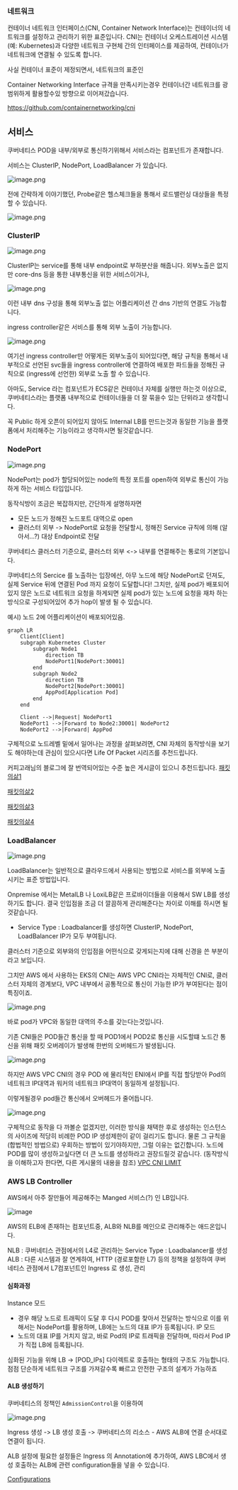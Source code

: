 
### 네트워크

  

컨테이너 네트워크 인터페이스(CNI, Container Network Interface)는 컨테이너의 네트워크를 설정하고 관리하기 위한 표준입니다. CNI는 컨테이너 오케스트레이션 시스템(예: Kubernetes)과 다양한 네트워크 구현체 간의 인터페이스를 제공하여, 컨테이너가 네트워크에 연결될 수 있도록 합니다.

  

사실 컨테이너 표준이 제정되면서, 네트워크의 표준인

  

Container Networking Interface 규격을 만족시키는경우 컨테이너간 네트워크를 광범위하게 활용할수있 방향으로 이어져갔습니다.

  

https://github.com/containernetworking/cni

  

## 서비스

  

쿠버네티스 POD을 내부/외부로 통신하기위해서 서비스라는 컴포넌트가 존재합니다.

  

서비스는 ClusterIP, NodePort, LoadBalancer 가 있습니다.

  
![image.png](https://study.montkim.com/posts/chapter4/images/image.png)



  

전에 간략하게 이야기했던, Probe같은 헬스체크들을 통해서 로드밸런싱 대상들을 특정 할 수 있습니다.

  
![image.png](https://study.montkim.com/posts/chapter4/images/image2.png)


  

### ClusterIP

  



![image.png](https://apimin.montkim.com/cdn/blog/images/PKOS/2network/ClusterIP.png)

  

ClusterIP는 service를 통해 내부 endpoint로 부하분산을 해줍니다.
외부노출은 없지만 core-dns 등을 통한 내부통신을 위한 서비스이거나,

![image.png](images/image.png)

이런 내부 dns 구성을 통해 외부노출 없는 어플리케이션 간 dns 기반의 연결도 가능합니다.

ingress controller같은 서비스를 통해 외부 노출이 가능합니다.

![image.png](https://study.montkim.com/posts/chapter4/images/image1.png)

여기선 ingress controller만 어떻게든 외부노출이 되어있다면, 해당 규칙을 통해서 내부적으로 선언된 svc들을 ingress controller에 연결하여 배포한 파드들을 정해진 규칙으로 (ingress에 선언한) 외부로 노출 할 수 있습니다.

아마도, Service 라는 컴포넌트가 ECS같은 컨테이너 자체를 실행만 하는것 이상으로, 쿠버네티스라는 플랫폼 내부적으로 컨테이너들을 더 잘 묶을수 있는 단위라고 생각합니다.

꼭 Public 하게 오픈이 되어있지 않아도 Internal LB를 만드는것과 동일한 기능을 플랫폼에서 처리해주는 기능이라고 생각하시면 될것같습니다.


### NodePort

![image.png](https://apimin.montkim.com/cdn/blog/images/PKOS/2network/NodePort.png)

  
NodePort는 pod가 할당되어있는 node의 특정 포트를 open하여 외부로 통신이 가능하게 하는 서비스 타입입니다.

동작식방이 조금은 복잡하지만, 간단하게 설명하자면
- 모든 노드가 정해진 노드포트 대역으로 open
- 클러스터 외부 -> NodePort로 요청을 전달할시, 정해진 Service 규칙에 의해 (알아서...?) 대상 Endpoint로 전달
  
쿠버네티스 클러스터 기준으로, 클러스터 외부 <-> 내부를 연결해주는 통로의 기본입니다.

쿠버네티스의 Sercice 를 노출하는 입장에선, 
아무 노드에 해당 NodePort로 던져도, 실제 Service 뒤에 연결된 Pod 까지 요청이 도달합니다!
그치만, 실제 pod가 배포되어있지 않은 노드로 네트워크 요청을 하게되면 실제 pod가 있는 노드에 요청을 재차 하는 방식으로 구성되어있어 추가 hop이 발생 될 수 있습니다.

예시) 노드 2에 어플리케이션이 배포되어있음.
```
graph LR
    Client[Client]
    subgraph Kubernetes Cluster
        subgraph Node1
            direction TB
            NodePort1[NodePort:30001]
        end
        subgraph Node2
            direction TB
            NodePort2[NodePort:30001]
            AppPod[Application Pod]
        end
    end
  
    Client -->|Request| NodePort1
    NodePort1 -->|Forward to Node2:30001| NodePort2
    NodePort2 -->|Forward| AppPod
```

구체적으로 노드레벨 밑에서 일어나는 과정을 살펴보려면, CNI 자체의 동작방식을 보기도 해야하는데
관심이 있으시다면 Life Of Packet 시리즈를 추천드립니다.

커피고래님의 블로그에 잘 번역되어있는 수준 높은 게시글이 있으니 추천드립니다.
[패킷의삶1](]https://coffeewhale.com/packet-network1)

[패킷의삶2](https://coffeewhale.com/packet-network2)

[패킷의삶3](https://coffeewhale.com/packet-network3)

[패킷의삶4](https://coffeewhale.com/packet-network4)



### LoadBalancer

![image.png](https://apimin.montkim.com/cdn/blog/images/PKOS/2network/LoadBalancer.png)

  
LoadBalancer는 일반적으로 클라우드에서 사용되는 방법으로
서비스를 외부에 노출시키는 표준 방법입니다.

Onpremise 에서는 MetalLB 나 LoxiLB같은 프로바이더들을 이용해서 SW LB를 생성하기도 합니다.
결국 인입점을 조금 더 깔끔하게 관리해준다는 차이로 이해를 하시면 될것같습니다.
- Service Type : Loadbalancer를 생성하면 ClusterIP, NodePort, LoadBalancer IP가 모두 부여됩니다.

클러스터 기준으로 외부와의 인입점을 어떤식으로 갖게되는지에 대해 신경을 쓴 부분이라고 보입니다.


그치만 AWS 에서 사용하는 EKS의 CNI는 AWS VPC CNI라는 자체적인 CNI로, 
클러스터 자체의 경계보다, VPC 내부에서 공통적으로 통신이 가능한 IP가 부여된다는 점이 특징이죠.

![image.png](https://apimin.montkim.com/cdn/blog/images/AEWS/week2/EKS_Networking/Untitled.png)

  바로 pod가 VPC와 동일한 대역의 주소를 갖는다는것입니다.


기존 CNI들은 POD들간 통신을 할 때 POD1에서 POD2로 통신을 시도할떄
노드간 통신을 위해 패킷 오버레이가 발생해 한번의 오버헤드가 발생됩니다.

  
![image.png](https://apimin.montkim.com/cdn/blog/images/AEWS/week2/EKS_Networking/Untitled1.png)

하지만 AWS VPC CNI의 경우 POD 에 물리적인 ENI에서 IP를 직접 할당받아 Pod의 네트워크 IP대역과 워커의 네트워크 IP대역이 동일하게 설정됩니다.

이렇게될경우 pod들간 통신에서 오버헤드가 줄어듭니다.

![image.png](https://apimin.montkim.com/cdn/blog/images/AEWS/week2/EKS_Networking/Untitled2.png)


구체적으로 동작을 다 까볼순 없겠지만, 이러한 방식을 채택한 후로
생성하는 인스턴스의 사이즈에 적당히 비례한 POD IP 생성제한이 같이 걸리기도 합니다.
물론 그 규칙을 (합법적인 방법으로) 우회하는 방법이 있기야하지만, 그럴 이유는 없긴합니다.
노드에 POD를 많이 생성하고싶다면 더 큰 노드를 생성하라고 권장드릴것 같습니다.
(동작방식을 이해하고자 한다면, 다른 게시물의 내용을 참조)
[VPC CNI LIMIT](https://montkim.com/pkos-network)



### AWS LB Controller

AWS에서 아주 잘만들어 제공해주는 Manged 서비스(?) 인 LB입니다.


![image](https://apimin.montkim.com/cdn/blog/images/AEWS/week2/EKS_Networking/Untitled21.png)

AWS의 ELB에 존재하는 컴포넌트중, ALB와 NLB를 메인으로 관리해주는 애드온입니다.


NLB : 쿠버네티스 관점에서의 L4로 관리하는 Service Type : Loadbalancer를 생성
ALB : 다른 시스템과 잘 연계하여, HTTP (경로포함한 L7) 등의 정책을 설정하여
쿠버네티스 관점에서 L7컴포넌트인 Ingress 로 생성, 관리


#### 심화과정

Instance 모드
- 경우 해당 노드로 트래픽이 도달 후 다시 POD를 찾아서 전달하는 방식으로 이를 위해서는 NodePort를 활용하며, LB에는 노드의 대표 IP가 등록됩니다.
IP 모드
- 노드의 대표 IP를 거치지 않고, 바로 Pod의 IP로 트래픽을 전달하며, 따라서 Pod IP가 직접 LB에 등록됩니다.

심화된 기능을 위해 LB -> [POD_IPs] 다이렉트로 호출하는 형태의 구조도 가능합니다.
점점 단순하게 네트워크 구조를 가져갈수록 빠르고 안전한 구조의 설계가 가능하죠

#### ALB 생성하기

쿠버네티스의 정책인 `AdmissionControl`을 이용하여 

![image.png](images/image2.png)

Ingress 생성 -> LB 생성 호출 -> 쿠버네티스의 리소스 - AWS ALB에 연결
순서대로  연결이 됩니다.

ALB 설정에 필요한 설정들은 Ingress 의 Annotation에 추가하여, AWS LBC에서 생성 호출하는 ALB에 관련 configuration들을 넣을 수 있습니다.

[Configurations](https://kubernetes-sigs.github.io/aws-load-balancer-controller/v2.11/guide/ingress/annotations/)


